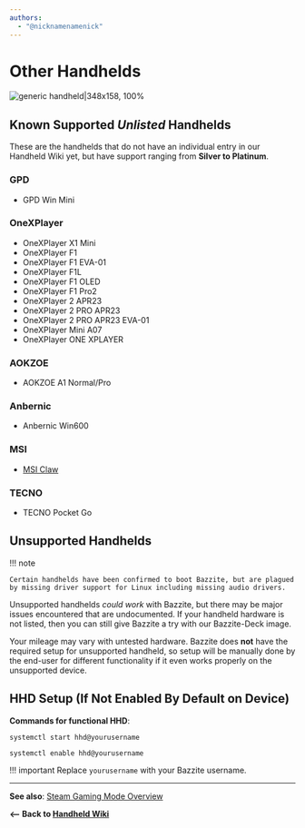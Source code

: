 ```yaml
---
authors:
  - "@nicknamenamenick"
---
```


<!-- ANCHOR: METADATA -->
<!--{"url_discourse": "https://universal-blue.discourse.group/docs?topic=2415", "fetched_at": "2024-09-03 16:43:17.984951+00:00"}-->
<!-- ANCHOR_END: METADATA -->

# Other Handhelds

![generic handheld|348x158, 100%](../../img/generic_handheld.jpeg)

## Known Supported _Unlisted_ Handhelds

These are the handhelds that do not have an individual entry in our Handheld Wiki yet, but have support ranging from **Silver to Platinum**.

### GPD
- GPD Win Mini

### OneXPlayer
- OneXPlayer X1 Mini
- OneXPlayer F1 
- OneXPlayer F1 EVA-01 
- OneXPlayer F1L 
- OneXPlayer F1 OLED
- OneXPlayer F1 Pro2 
- OneXPlayer 2 APR23 
- OneXPlayer 2 PRO APR23 
- OneXPlayer 2 PRO APR23 EVA-01
- OneXPlayer Mini A07
- OneXPlayer ONE XPLAYER

### AOKZOE
- AOKZOE A1 Normal/Pro

### Anbernic
- Anbernic Win600

### MSI
- [MSI Claw](https://www.answeroverflow.com/m/1333043799370498129)

### TECNO
- TECNO Pocket Go

## Unsupported Handhelds

!!! note
    
    Certain handhelds have been confirmed to boot Bazzite, but are plagued by missing driver support for Linux including missing audio drivers.

Unsupported handhelds _could work_ with Bazzite, but there may be major issues encountered that are undocumented. If your handheld hardware is not listed, then you can still give Bazzite a try with our Bazzite-Deck image.

Your mileage may vary with untested hardware. Bazzite does **not** have the required setup for unsupported handheld, so setup will be manually done by the end-user for different functionality if it even works properly on the unsupported device.

## HHD Setup (If Not Enabled By Default on Device)

**Commands for functional HHD**:

```command
systemctl start hhd@yourusername
```

```command
systemctl enable hhd@yourusername
```

!!! important
    Replace `yourusername` with your Bazzite username.

<hr>

**See also**: [Steam Gaming Mode Overview](../Steam_Gaming_Mode.md)

**<-- Back to [Handheld Wiki](./index.md)**
